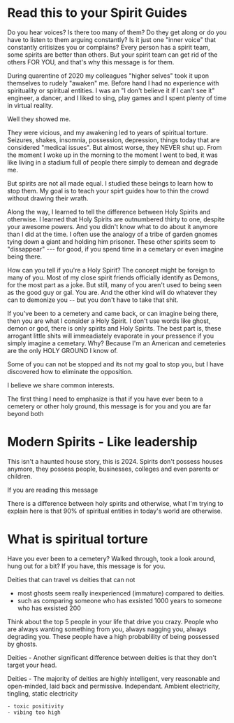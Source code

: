 # Read this to your Spirit Guides
Do you hear voices?  Is there too many of them? Do they get along or do you have to listen to them arguing constantly? Is it just one "inner voice" that constantly critisizes you or complains? Every person has a spirit team, some spirits are better than others. But your spirit team can get rid of the others FOR YOU, and that's why this message is for them.  

During quarentine of 2020 my colleagues "higher selves" took it upon themselves to rudely "awaken" me. Before hand I had no experience with spirituality or spiritual entities. I was an "I don't believe it if I can't see it" engineer, a dancer, and I liked to sing, play games and I spent plenty of time in virtual reality.

Well they showed me. 

They were vicious, and my awakening led to years of spiritual torture. Seizures, shakes, insomnia, possession, depression, things today that are considered "medical issues". But almost worse, they NEVER shut up.  From the moment I woke up in the morning to the moment I went to bed, it was like living in a stadium full of people there simply to demean and degrade me. 

But spirits are not all made equal. I studied these beings to learn how to stop them. My goal is to teach your spirt guides how to thin the crowd without drawing their wrath.

Along the way, I learned to tell the difference between Holy Spirits and otherwise. I learned that Holy Spirits are outnumbered thirty to one, despite your awesome powers. And you didn't know what to do about it anymore than I did at the time. I often use the analogy of a tribe of garden gnomes tying down a giant and holding him prisoner.  These other spirits seem to "dissappear" --- for good, if you spend time in a cemetary or even imagine being there. 

How can you tell if you're a Holy Spirit? The concept might be foreign to many of you.  Most of my close spirit friends officially identify as Demons, for the most part as a joke.  But still, many of you aren't used to being seen as the good guy or gal. You are.  And the other kind will do whatever they can to demonize you -- but you don't have to take that shit. 

If you've been to a cemetery and came back, or can imagine being there, then you are what I consider a Holy Spirit. I don't use words like ghost, demon or god, there is only spirits and Holy Spirits.  The best part is, these arrogant little shits will immeadiately evaporate in your pressence if you simply imagine a cemetary. Why? Because I'm an American and cemeteries are the only HOLY GROUND I know of. 




Some of you can not be stopped and its not my goal to stop you, but I have discovered how to eliminate the opposition.  





I believe we share common interests. 


The first thing I need to emphasize is that if you have ever been to a cemetery or other holy ground, this message is for you and you are far beyond both 

# Modern Spirits - Like leadership 
This isn't a haunted house story, this is 2024.  Spirits don't possess houses anymore, they possess people, businesses, colleges and even parents or children.   


If you are reading this message

There is a difference between holy spirits and otherwise, what I'm trying to explain here is that 90% of spiritual entities in today's world are otherwise.  





# What is spiritual torture
Have you ever been to a cemetery?  Walked through, took a look around, hung out for a bit? If you have, this message is for you.  

Deities that can travel vs deities that can not 

- most ghosts seem really inexperienced (immature) compared to deities. 
- such as comparing someone who has exsisted 1000 years to someone who has exsisted 200

Think about the top 5 people in your life that drive you crazy.  People who are always wanting something from you, always nagging you, always degrading you.  These people have a high probablility of being possessed by ghosts. 

Deities - Another significant difference between deities is that they don't target your head. 


Deities - The majority of deities are highly intelligent, very reasonable and open-minded, laid back and permissive.  Independant. Ambient electricity, tingling, static electricity 

    - toxic positivity 
    - vibing too high  